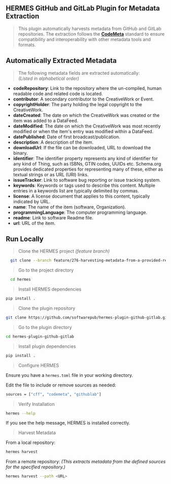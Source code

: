## HERMES GitHub and GitLab Plugin for Metadata Extraction
> This plugin automatically harvests metadata from GitHub and GitLab repositories.
> The extraction follows the **[CodeMeta](https://codemeta.github.io/)** standard to ensure compatibility and interoperability with other metadata tools and formats.
## Automatically Extracted Metadata
> The following metadata fields are extracted automatically:  
> *(Listed in alphabetical order)*
- **codeRepository**: Link to the repository where the un-compiled, human readable code and related code is located.  
- **contributor**: A secondary contributor to the CreativeWork or Event.  
- **copyrightHolder**: The party holding the legal copyright to the CreativeWork.  
- **dateCreated**: The date on which the CreativeWork was created or the item was added to a DataFeed.  
- **dateModified**: The date on which the CreativeWork was most recently modified or when the item's entry was modified within a DataFeed.  
- **datePublished**: Date of first broadcast/publication.  
- **description**: A description of the item.  
- **downloadUrl**: If the file can be downloaded, URL to download the binary.  
- **identifier**: The identifier property represents any kind of identifier for any kind of Thing, such as ISBNs, GTIN codes, UUIDs etc. Schema.org provides dedicated properties for representing many of these, either as textual strings or as URL (URI) links.  
- **issueTracker**: Link to software bug reporting or issue tracking system.  
- **keywords**: Keywords or tags used to describe this content. Multiple entries in a keywords list are typically delimited by commas.  
- **license**: A license document that applies to this content, typically indicated by URL.  
- **name**: The name of the item (software, Organization).  
- **programmingLanguage**: The computer programming language.  
- **readme**: Link to software Readme file.  
- **url**: URL of the item.

## Run Locally
> Clone the HERMES project _(feature branch)_
```bash
  git clone --branch feature/276-harvesting-metadata-from-a-provided-repository-URL https://github.com/Aidajafarbigloo/hermes.git
```
> Go to the project directory
```bash
  cd hermes
```
> Install HERMES dependencies
```bash
pip install .
```
> Clone the plugin repository
```bash
git clone https://github.com/softwarepub/hermes-plugin-github-gitlab.git
```
> Go to the plugin directory
```bash
cd hermes-plugin-github-gitlab
```
> Install plugin dependencies
```bash
pip install .
```
> Configure HERMES

Ensure you have a `hermes.toml` file in your working directory.

Edit the file to include or remove sources as needed:

```bash
sources = ["cff", "codemeta", "githublab"]
```
> Verify Installation
```bash
hermes --help
```
If you see the help message, HERMES is installed correctly.

> Harvest Metadata

From a local repository:
```bash
hermes harvest
```

From a remote repository: _(This extracts metadata from the defined sources for the specified repository.)_
```bash
hermes harvest --path <URL>
```
